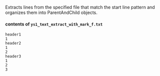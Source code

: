 
Extracts lines from the specified file that match the start line pattern and organizes them into ParentAndChild objects.

#### contents of `ys1_text_extract_with_mark_f.txt`

```
header1
1
header2
1
2
header3
1
2
3

```
